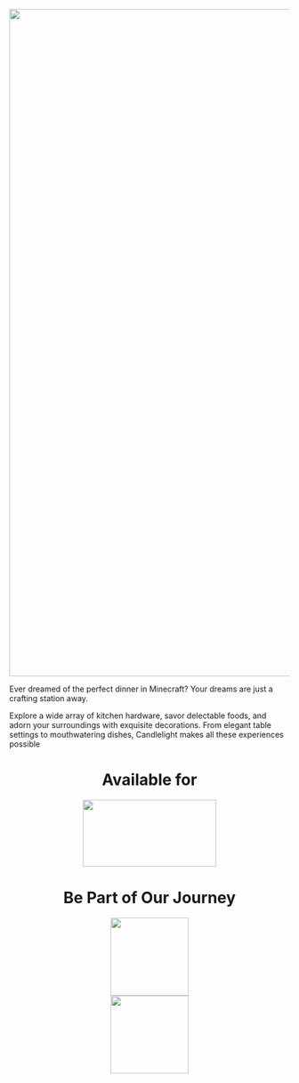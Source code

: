 <p align="center"><img src="https://imgur.com/RRfGT1P.png" width="1200"></p>

<p>Ever dreamed of the perfect dinner in Minecraft? Your dreams are just a crafting station away.</p>

<p>Explore a wide array of kitchen hardware, savor delectable foods, and adorn your surroundings with exquisite decorations. From elegant table settings to mouthwatering dishes, Candlelight makes all these experiences possible</p>

<h1 align="center">Available for  <br></h1>
<p align="center"><img src="https://imgur.com/gREqi3m.png" width="240" height="120"></p>


<h1 align="center">Be Part of Our Journey<br></h1>
<p align="center"><a title="discord" href="https://discord.gg/Vqu6wYZwdZ"><img style="display: block; margin-left: auto; margin-right: auto;" src="https://1000logos.net/wp-content/uploads/2021/06/Discord-logo-2015.png" alt="" width="" height="140" /></a>
<a title="patreon" href="https://www.patreon.com/user?u=78595058"><img style="display: block; margin-left: auto; margin-right: auto;" src="https://cdn.icon-icons.com/icons2/2699/PNG/512/patreon_logo_icon_170869.png" alt="" width="" height="140" /></a></p>






